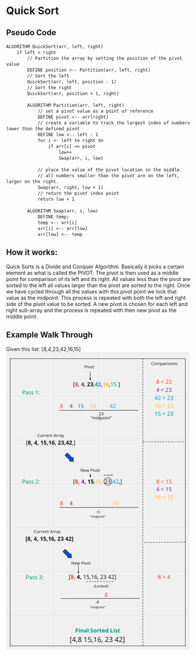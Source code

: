 # Quick Sort

## Pseudo Code
    ALGORITHM QuickSort(arr, left, right)
        if left < right
            // Partition the array by setting the position of the pivot value
            DEFINE position <-- Partition(arr, left, right)
            // Sort the left
            QuickSort(arr, left, position - 1)
            // Sort the right
            QuickSort(arr, position + 1, right)

            ALGORITHM Partition(arr, left, right)
                // set a pivot value as a point of reference
                DEFINE pivot <-- arr[right]
                // create a variable to track the largest index of numbers lower than the defined pivot
                DEFINE low <-- left - 1
                for i <- left to right do
                    if arr[i] <= pivot
                        low++
                        Swap(arr, i, low)

                // place the value of the pivot location in the middle.
                // all numbers smaller than the pivot are on the left, larger on the right.
                Swap(arr, right, low + 1)
                // return the pivot index point
                return low + 1

            ALGORITHM Swap(arr, i, low)
                DEFINE temp;
                temp <-- arr[i]
                arr[i] <-- arr[low]
                arr[low] <-- temp

## How it works:
Quick Sorts is a Divide and Conquer Algorithm. Basically it picks a certain element as what is called the PIVOT. The pivot is then used as a middle point for comparison of its left and its right. All values less than the pivot are sorted to the left all values larger than the pivot are sorted to the right. Once we have cycled through all the values with this pivot point we lock that value as the midpoint. This process is repeated with both the left and right side of the pivot value to be sorted. A new pivot is chosen for each left and right sub-array and the process is repeated with then new pivot as the middle point.

## Example Walk Through
Given this list:
[8,4,23,42,16,15]
![quick_sort](quick_sort.png)
